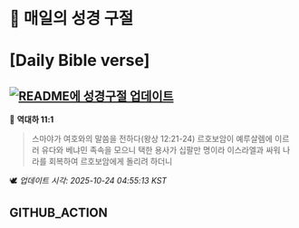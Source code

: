 # 🙏 매일의 성경 구절
# [Daily Bible verse]
## [![README에 성경구절 업데이트](https://github.com/DONGSUKA/first_test/actions/workflows/update-readme-bible.yml/badge.svg)](https://github.com/DONGSUKA/first_test/actions/workflows/update-readme-bible.yml)
<!-- START_BIBLE_VERSE -->
📖 **역대하 11:1**
> 스마야가 여호와의 말씀을 전하다(왕상 12:21-24) 르호보암이 예루살렘에 이르러 유다와 베냐민 족속을 모으니 택한 용사가 십팔만 명이라 이스라엘과 싸워 나라를 회복하여 르호보암에게 돌리려 하더니

🕊️ _업데이트 시각: 2025-10-24 04:55:13 KST_
  <!-- END_BIBLE_VERSE -->
## GITHUB_ACTION

